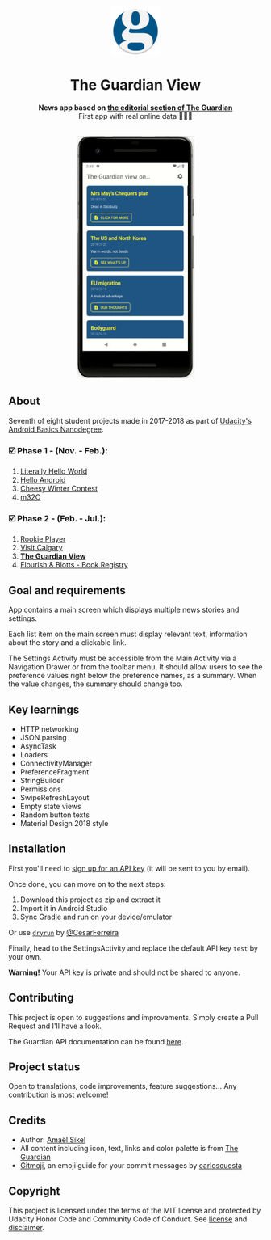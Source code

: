 <div align="center"><img src="app/src/main/res/mipmap-xhdpi/ic_launcher.png"></div>
<h1 align="center">The Guardian View</h1>
<p align="center"><strong>News app based on <a href="https://www.theguardian.com/profile/editorial">the editorial section of The Guardian</a></strong>
<br>First app with real online data 📱🌐✨</p>
<br/>
<div align="center"><img src="demo.gif"></img></div>
<h2>About</h2>
Seventh of eight student projects made in 2017-2018 as part of <a href="https://eu.udacity.com/course/android-basics-nanodegree-by-google--nd803" target="_blank">Udacity's Android Basics Nanodegree</a>.

<h3>☑️ Phase 1 - (Nov. - Feb.):</h3>

1. <a href="https://github.com/r4dixx/LiterallyHelloWorld" target="_blank">Literally Hello World</a>
2. <a href="https://github.com/r4dixx/HelloAndroid" target="_blank">Hello Android</a>
3. <a href="https://github.com/r4dixx/CheesyWinterContest" target="_blank">Cheesy Winter Contest</a>
4. <a href="https://github.com/r4dixx/m32O" target="_blank">m32O</a>

<h3>☑️ Phase 2 - (Feb. - Jul.):</h3>

1. <a href="https://github.com/r4dixx/RookiePlayer" target="_blank">Rookie Player</a>
2. <a href="https://github.com/r4dixx/VisitCalgary" target="_blank">Visit Calgary</a>
3. <strong><a href="https://github.com/r4dixx/TheGuardianView" target="_blank">The Guardian View</a></strong>
4. <a href="https://github.com/r4dixx/Flourish-And-Blotts-Book-Registry" target="_blank">Flourish & Blotts - Book Registry</a>

<h2>Goal and requirements</h2>

App contains a main screen which displays multiple news stories and settings.

Each list item on the main screen must display relevant text, information about the story and a clickable link.

The Settings Activity must be accessible from the Main Activity via a Navigation Drawer or from the toolbar menu. It should allow users to see the preference values right below the preference names, as a summary. When the value changes, the summary should change too.

<h2>Key learnings</h2>

- HTTP networking
- JSON parsing
- AsyncTask
- Loaders
- ConnectivityManager
- PreferenceFragment
- StringBuilder
- Permissions
- SwipeRefreshLayout
- Empty state views
- Random button texts
- Material Design 2018 style

<h2>Installation</h2>

First you'll need to <a href="https://open-platform.theguardian.com/access/" target="_blank">sign up for an API key</a> (it will be sent to you by email).

Once done, you can move on to the next steps:

1. Download this project as zip and extract it
2. Import it in Android Studio
3. Sync Gradle and run on your device/emulator

Or use <a href="https://github.com/cesarferreira/dryrun" target="_blank">`dryrun`</a> by <a href="https://github.com/cesarferreira" target="_blank">@CesarFerreira</a>

Finally, head to the SettingsActivity and replace the default API key `test` by your own.

<strong>Warning!</strong> Your API key is private and should not be shared to anyone.

<h2>Contributing</h2>

This project is open to suggestions and improvements. Simply create a Pull Request and I'll have a look.

The Guardian API documentation can be found <a href="https://open-platform.theguardian.com/documentation/" target="_blank">here</a>.

<h2>Project status</h2>
Open to translations, code improvements, feature suggestions... Any contribution is most welcome!

<h2>Credits</h2>

- Author: <a href="https://twitter.com/r4dixx" target="_blank">Amaël Sikel</a>
- All content including icon, text, links and color palette is from <a href="https://www.theguardian.com" target="_blank">The Guardian</a>
- <a href="https://gitmoji.carloscuesta.me/" target="_blank">Gitmoji</a>, an emoji guide for your commit messages by <a href="https://github.com/carloscuesta" target="_blank">carloscuesta</a>

<h2>Copyright</h2>
This project is licensed under the terms of the MIT license and protected by Udacity Honor Code and Community Code of Conduct. See <a href="LICENSE.md">license</a> and <a href="LICENSE.DISCLAIMER.md">disclaimer</a>.
